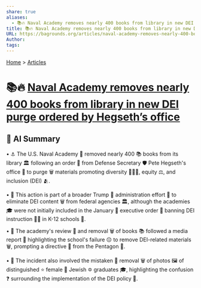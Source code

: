```yaml
---
share: true
aliases:
  - 📚🔥 Naval Academy removes nearly 400 books from library in new DEI purge ordered by Hegseth’s office
title: 📚🔥 Naval Academy removes nearly 400 books from library in new DEI purge ordered by Hegseth’s office
URL: https://bagrounds.org/articles/naval-academy-removes-nearly-400-books-from-library-in-new-dei-purge-ordered-by-hegseths-office
Author: 
tags: 
---
```

[Home](../index.md) > [Articles](./index.md)  
# 📚🔥 [Naval Academy removes nearly 400 books from library in new DEI purge ordered by Hegseth’s office](https://apnews.com/article/military-academies-dei-hegseth-trump-ba9731f24b4eb4bd9c02b568209f97af)  
## 🤖 AI Summary  
• ⚓ The U.S. Naval Academy 🏫 removed nearly 400 📚 books from its library 🏛️ following an order 📝 from Defense Secretary 🛡️ Pete Hegseth's office 🏢 to purge 🗑️ materials promoting diversity 🧑‍🤝‍🧑, equity ⚖️, and inclusion (DEI) 🫂.  
  
• 🚫 This action is part of a broader Trump 🐘 administration effort 💪 to eliminate DEI content 🗑️ from federal agencies 🏛️, although the academies 🎓 were not initially included in the January 📅 executive order 📜 banning DEI instruction 🧑‍🏫 in K-12 schools 🍎.  
  
• 🔎 The academy's review 🧐 and removal 🗑️ of books 📚 followed a media report 📰 highlighting the school's failure 😔 to remove DEI-related materials 🗑️, prompting a directive 📢 from the Pentagon 🏢.  
  
• 📸 The incident also involved the mistaken 😬 removal 🗑️ of photos 🖼️ of distinguished ⭐ female 👩 Jewish ✡️ graduates 🎓, highlighting the confusion ❓ surrounding the implementation of the DEI policy 📜.